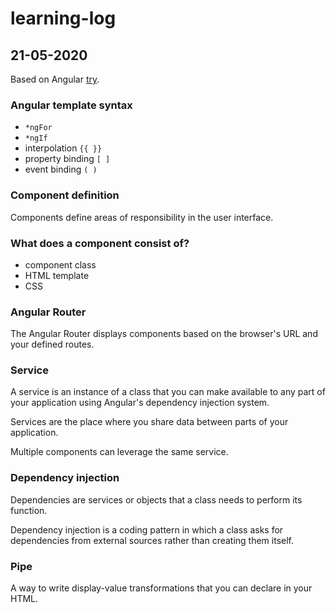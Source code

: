 # learning-log

## 21-05-2020

Based on Angular [try](https://angular.io/start).

### Angular template syntax

- `*ngFor`
- `*ngIf`
- interpolation `{{ }}`
- property binding `[ ]`
- event binding `( )`

### Component definition

Components define areas of responsibility in the user interface.

### What does a component consist of?

- component class
- HTML template
- CSS

### Angular Router

The Angular Router displays components based on the browser's URL and your defined routes.

### Service

A service is an instance of a class that you can make available to any part of your application using Angular's dependency injection system.

Services are the place where you share data between parts of your application.

Multiple components can leverage the same service.

### Dependency injection

Dependencies are services or objects that a class needs to perform its function.

Dependency injection is a coding pattern in which a class asks for dependencies from external sources rather than creating them itself.

### Pipe

A way to write display-value transformations that you can declare in your HTML.